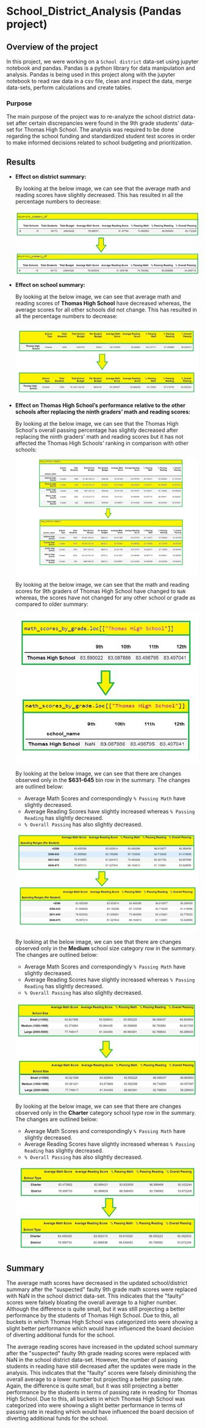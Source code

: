 # School_District_Analysis (Pandas project)

## Overview of the project 

In this project, we were working on a `School district` data-set using jupyter notebook and pandas. Pandas is a python
library for data manipulation and analysis. Pandas is being used in this project along with the jupyter notebook to
read raw data in a csv file, clean and inspect the data, merge data-sets, perform calculations and create tables.

### Purpose 

The main purpose of the project was to re-analyze the school district data-set after certain discrepancies were found in the 9th grade students' data-set for Thomas High School. The analysis was required to be done regarding the school funding and standardized student test scores in order to make informed decisions related to school budgeting and prioritization.

## Results

- **Effect on district summary:**
  
  By looking at the below image, we can see that the average math and reading scores have slightly decreased.
  This has resulted in all the percentage numbers to decrease:

  ![district_summary](Image_analysis/district_summary.png)

- **Effect on school summary:**

  By looking at the below image, we can see that average math and reading scores of **Thomas High School** have decreased
  whereas, the average scores for all other schools did not change. This has resulted in all the percentage numbers to decrease:

  ![school_summary](Image_analysis/school_summary.png)

 - **Effect on Thomas High School’s performance relative to the other schools after replacing the ninth graders’ math and**
   **reading scores:**

    By looking at the below image, we can see that the Thomas High School's overall passing percentage has slightly decreased after replacing the ninth graders' math and reading scores but it has not affected the Thomas High Schools' ranking in comparison with other schools:

    ![rank](Image_analysis/rank.png)

    By looking at the below image, we can see that the math and reading scores for 9th graders of Thomas High School have changed
    to `NaN` whereas, the scores have not changed for any other school or grade as compared to older summary:

    ![math_grade_summary](Image_analysis/math_grade_summary.png)

    By looking at the below image, we can see that there are changes observed only in the **$631-645** bin row in the summary.
    The changes are outlined below:
    - Average Math Scores and correspondingly `% Passing Math` have slightly decreased.
    - Average Reading Scores have slightly increased whereas `% Passing Reading` has slightly decreased.
    - `% Overall Passing` has also slightly decreased.

    ![spending_summary](Image_analysis/spending_summary.png)

    By looking at the below image, we can see that there are changes observed only in the **Medium** school size category row in
    the summary. The changes are outlined below:
    - Average Math Scores and correspondingly `% Passing Math` have slightly decreased.
    - Average Reading Scores have slightly increased whereas `% Passing Reading` has slightly decreased.
    - `% Overall Passing` has also slightly decreased.

    ![size_summary](Image_analysis/size_summary.png)

    By looking at the below image, we can see that there are changes observed only in the **Charter** category school type row in
    the summary. The changes are outlined below:
    - Average Math Scores and correspondingly `% Passing Math` have slightly decreased.
    - Average Reading Scores have slightly increased whereas `% Passing Reading` has slightly decreased.
    - `% Overall Passing` has also slightly decreased.

    ![type_summary](Image_analysis/type_summary.png)

## Summary

The average math scores have decreased in the updated school/district summary after the "suspected" faulty 9th
grade math scores were replaced with NaN in the school district data-set. This indicates that the "faulty"
scores were falsely bloating the overall average to a higher number. Although the difference is quite small,
but it was still projecting a better performance by the students of Thomas High School. Due to this,
all buckets in which Thomas High School was categorized into were showing a slight better performance
which would have influenced the board decision of diverting additional funds for the school.

The average reading scores have increased in the updated school summary after the "suspected" faulty
9th grade reading scores were replaced with NaN in the school district data-set. However, the number
of passing students in reading have still decreased after the updates were made in the analysis.
This indicates that the "faulty" scores were falsely diminishing the overall average to a lower
number but projecting a better passing rate. Again, the difference is quite small, but it was still
projecting a better performance by the students in terms of passing rate in reading for Thomas High School.
Due to this, all buckets in which Thomas High School was categorized into were showing a slight better performance
in terms of passing rate in reading which would have influenced the board decision of diverting additional funds
for the school.
